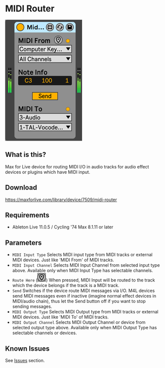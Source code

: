 # MIDI Router

![Image of MIDI Router device](img/MidiRouter.png)

## What is this?
Max for Live device for routing MIDI I/O in audio tracks for audio effect devices or plugins which have MIDI input.

## Download
https://maxforlive.com/library/device/7509/midi-router

## Requirements
- Ableton Live 11.0.5 / Cycling '74 Max 8.1.11 or later

## Parameters
- `MIDI Input Type` Selects MIDI input type from MIDI tracks or external MIDI devices. Just like 'MIDI From' of MIDI tracks.
- `MIDI Input Channel` Selects MIDI Input Channel from selected input type above.
Available only when MIDI Input Type has selectable channels.
- `Route Here` (![icon image of Route Here button](img/here.png)) When pressed, MIDI Input will be routed to the track which the device belongs if the track is a MIDI track.
- `Send` Switches if the device route MIDI messages via I/O. M4L devices send MIDI messages even if inactive
(imagine normal effect devices in MIDI/audio chain), thus let the Send button off if you want to stop sending messages.
- `MIDI Output Type` Selects MIDI Output type from MIDI tracks or external MIDI devices. Just like 'MIDI To' of MIDI tracks.
- `MIDI Output Channel` Selects MIDI Output Channel or device from selected output type above.
Available only when MIDI Output Type has selectable channels or devices.

## Known Issues
See [Issues](https://github.com/h1data/M4L-MidiRouter/issues?q=) section.